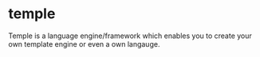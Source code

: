 # temple
Temple is a language engine/framework which enables you to create your own template engine or even a own langauge.  
